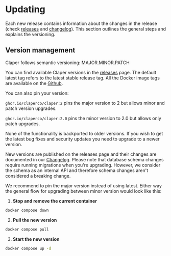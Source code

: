 # Updating

Each new release contains information about the changes in the release (check [releases](https://github.com/ClaperCo/Claper/releases) and [changelog](https://github.com/ClaperCo/Claper/blob/main/CHANGELOG.md)). This section outlines the general steps and explains the versioning.

## Version management

Claper follows semantic versioning: MAJOR.MINOR.PATCH

You can find available Claper versions in the [releases](https://github.com/ClaperCo/Claper/releases) page. The default latest tag refers to the latest stable release tag. All the Docker image tags are available on the [Github](https://github.com/ClaperCo/Claper/pkgs/container/claper).

You can also pin your version:

`ghcr.io/claperco/claper:2` pins the major version to 2 but allows minor and patch version upgrades.

`ghcr.io/claperco/claper:2.0` pins the minor version to 2.0 but allows only patch upgrades.

None of the functionality is backported to older versions. If you wish to get the latest bug fixes and security updates you need to upgrade to a newer version.

New versions are published on the releases page and their changes are documented in our [Changelog](https://github.com/ClaperCo/Claper/blob/main/CHANGELOG.md). Please note that database schema changes require running migrations when you're upgrading. However, we consider the schema as an internal API and therefore schema changes aren't considered a breaking change.

We recommend to pin the major version instead of using latest. Either way the general flow for upgrading between minor version would look like this:

1. **Stop and remove the current container**

```sh
docker compose down
```

2. **Pull the new version**

```sh
docker compose pull
```

3. **Start the new version**

```sh
docker compose up -d
```
